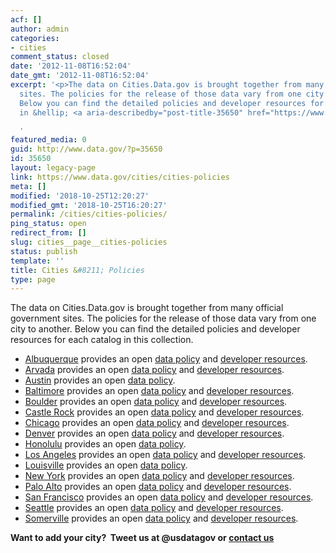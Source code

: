 ```yaml
---
acf: []
author: admin
categories:
- cities
comment_status: closed
date: '2012-11-08T16:52:04'
date_gmt: '2012-11-08T16:52:04'
excerpt: '<p>The data on Cities.Data.gov is brought together from many official government
  sites. The policies for the release of those data vary from one city to another.
  Below you can find the detailed policies and developer resources for each catalog
  in &hellip; <a aria-describedby="post-title-35650" href="https://www.data.gov/cities/cities-policies">Continued</a></p>

  '
featured_media: 0
guid: http://www.data.gov/?p=35650
id: 35650
layout: legacy-page
link: https://www.data.gov/cities/cities-policies
meta: []
modified: '2018-10-25T12:20:27'
modified_gmt: '2018-10-25T16:20:27'
permalink: /cities/cities-policies/
ping_status: open
redirect_from: []
slug: cities__page__cities-policies
status: publish
template: ''
title: Cities &#8211; Policies
type: page
---
```

The data on Cities.Data.gov is brought together from many official government sites. The policies for the release of those data vary from one city to another. Below you can find the detailed policies and developer resources for each catalog in this collection.

* [Albuquerque](http://www.cabq.gov/abq-data) provides an open [data policy](http://www.cabq.gov/abq-data/abq-data-disclaimer-1) and [developer resources](https://www.cabq.gov/abq-data/developer-resources).
* [Arvada](http://arvada.org/opendata) provides an open [data policy](http://arvada.org/about-arvada/city-terms-and-conditions-of-use/) and [developer resources](http://gis-bouldercounty.opendata.arcgis.com/).
* [Austin](http://Data.austintexas.gov) provides an open [data policy](http://www.austintexas.gov/page/legal-notice).
* [Baltimore](http://Data.baltimorecity.gov) provides an open [data policy](http://www.baltimorecity.gov/PrivacyPolicy.aspx) and [developer resources](http://dev.socrata.com/).
* [Boulder](http://gis-bouldercounty.opendata.arcgis.com/) provides an open [data policy](http://opendefinition.org/okd/) and [developer resources](http://gis-bouldercounty.opendata.arcgis.com/).
* [Castle Rock](http://data.opencolorado.org/) provides an open [data policy](http://opendefinition.org/okd/) and [developer resources](http://gis-bouldercounty.opendata.arcgis.com/).
* [Chicago](http://Data.cityofchicago.org) provides an open [data policy](http://www.cityofchicago.org/city/en/narr/foia/data_disclaimer.html) and [developer resources](http://dev.socrata.com/).
* [Denver](http://data.denvergov.org/) provides an open [data policy](http://opendefinition.org/okd/) and [developer resources](http://gis-bouldercounty.opendata.arcgis.com/).
* [Honolulu](http://Data.honolulu.gov) provides an open [data policy](https://s3.amazonaws.com/bsp-ocsit-prod-east-appdata/datagov/wordpress/2013/10/attachments/OpenDataPolicy-Honolulu.docx).
* [Los Angeles](https://data.lacity.org/) provides an open [data policy](https://data.lacity.org/terms-of-use) and [developer resources](https://dev.socrata.com/).
* [Louisville](http://portal.louisvilleky.gov/service/data) provides an open [data policy](http://portal.louisvilleky.gov/content/terms-use-accessibility-data-policy).
* [New York](http://Data.cityofnewyork.us) provides an open [data policy](http://www.nyc.gov/html/data/terms.html) and [developer resources](http://dev.socrata.com/).
* [Palo Alto](http://www.cityofpaloalto.org/gov/depts/it/open_data/default.asp) provides an open [data policy](http://www.cityofpaloalto.org/gov/depts/it/open_data/terms_of_use.asp) and [developer resources](http://data.cityofpaloalto.org/developers/).
* [San Francisco](http://Data.sfgov.org) provides an open [data policy](https://datasf.org/resources/) and [developer resources](http://dev.socrata.com/).
* [Seattle](http://Data.seattle.gov) provides an open [data policy](https://data.seattle.gov/stories/s/Data-Policy/6ukr-wvup/) and [developer resources](http://dev.socrata.com/).
* [Somerville](http://Data.somervillema.gov) provides an open [data policy](https://docs.digital.mass.gov/) and [developer resources](http://support.socrata.com/home).

**Want to add your city?  Tweet us at @usdatagov or [contact us](https://www.data.gov/contact)**
